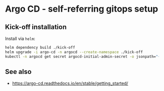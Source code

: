 # Argo CD - self-referring gitops setup

## Kick-off installation

Install via `helm`:

```bash
helm dependency build ./kick-off
helm upgrade -i argo-cd -n argocd --create-namespace ./kick-off
kubectl -n argocd get secret argocd-initial-admin-secret -o jsonpath="{.data.password}" | base64 -d
```

## See also

* https://argo-cd.readthedocs.io/en/stable/getting_started/

